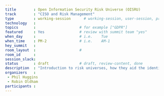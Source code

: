 ```yaml
---
title        : Open Information Security Risk Universe (OISRU)
track        : "CISO and Risk Management"
type         : working-session      # working-session, user-session, product-session
technology   :
topics       :                    # for example ["GDPR"]
featured     : Yes                # review with summit team "yes"
when_day     :                    # i.e.    Tue
when_time    : PM-2               # i.e.    AM-1
hey_summit   :
room_layout  :                    #
room_id      :
session_slack: 
status       : draft              # draft, review-content, done
description  : "Introduction to risk universes, how they aid the identification of organisational cyber risk, and other use-cases!"
organizers   : 
 - Phil Huggins
 - Robin Oldham
participants :
---
```


<!--(add intro)

## Graphing the GRC flow

(...)

## How to keep it open license - CC 

(...)

## Outcomes

(...)

## References

(...)


## Previous-->
